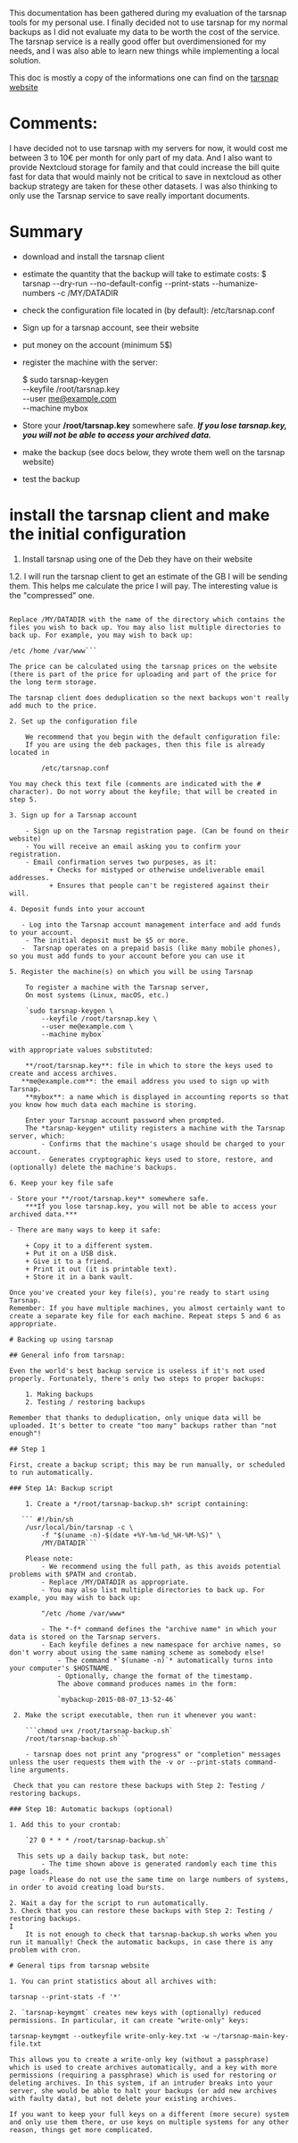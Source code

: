 This documentation has been gathered during my evaluation of the tarsnap tools for my personal use.
I finally decided not to use tarsnap for my normal backups as I did not evaluate my data to be worth the cost of the service.
The tarsnap service is a really good offer but overdimensioned for my needs, and I was also able to learn new things while implementing a local solution.

This doc is mostly a copy of the informations one can find on the [tarsnap website](https://www.tarsnap.com/) 

# Comments:

I have decided not to use tarsnap with my servers for now, it would cost me between 3 to 10€ per month for only part of my data. And I also want to provide Nextcloud storage for family and that could increase the bill quite fast for data that would mainly not be critical to save in nextcloud as other backup strategy are taken for these other datasets. I was also thinking to only use the Tarsnap service to save really important documents.

# Summary 

- download and install the tarsnap client
- estimate the quantity that the backup will take to estimate costs:
    $ tarsnap --dry-run --no-default-config --print-stats --humanize-numbers -c /MY/DATADIR
- check the configuration file located in (by default): 
        /etc/tarsnap.conf
- Sign up for a tarsnap account, see their website 
- put money on the account (minimum 5$)
- register the machine with the server:

    $ sudo tarsnap-keygen \
    	--keyfile /root/tarsnap.key \
    	--user me@example.com \
    	--machine mybox

- Store your **/root/tarsnap.key** somewhere safe.
    ***If you lose tarsnap.key, you will not be able to access your archived data.***
- make the backup (see docs below, they wrote them well on the tarsnap website)
- test the backup

# install the tarsnap client and make the initial configuration

1. Install tarsnap using one of the Deb they have on their website

1.2. I will run the tarsnap client to get an estimate of the GB I will be sending them. This helps me calculate the price I will pay.
The interesting value is the "compressed" one.

```tarsnap --dry-run --no-default-config --print-stats --humanize-numbers -c /MY/DATADIR

Replace /MY/DATADIR with the name of the directory which contains the files you wish to back up. You may also list multiple directories to back up. For example, you may wish to back up:

/etc /home /var/www```

The price can be calculated using the tarsnap prices on the website (there is part of the price for uploading and part of the price for the long term storage.

The tarsnap client does deduplication so the next backups won't really add much to the price.

2. Set up the configuration file

    We recommend that you begin with the default configuration file:
    If you are using the deb packages, then this file is already located in

        /etc/tarsnap.conf

You may check this text file (comments are indicated with the # character). Do not worry about the keyfile; that will be created in step 5. 

3. Sign up for a Tarsnap account

    - Sign up on the Tarsnap registration page. (Can be found on their website)
    - You will receive an email asking you to confirm your registration.
    - Email confirmation serves two purposes, as it:
          + Checks for mistyped or otherwise undeliverable email addresses.
          + Ensures that people can't be registered against their will. 

4. Deposit funds into your account

   - Log into the Tarsnap account management interface and add funds to your account.
    - The initial deposit must be $5 or more.
   -  Tarsnap operates on a prepaid basis (like many mobile phones), so you must add funds to your account before you can use it

5. Register the machine(s) on which you will be using Tarsnap

    To register a machine with the Tarsnap server,
    On most systems (Linux, macOS, etc.)

    `sudo tarsnap-keygen \
    	--keyfile /root/tarsnap.key \
    	--user me@example.com \
    	--machine mybox`

with appropriate values substituted:

    **/root/tarsnap.key**: file in which to store the keys used to create and access archives.
   **me@example.com**: the email address you used to sign up with Tarsnap.
    **mybox**: a name which is displayed in accounting reports so that you know how much data each machine is storing.

    Enter your Tarsnap account password when prompted.
    The *tarsnap-keygen* utility registers a machine with the Tarsnap server, which:
        - Confirms that the machine's usage should be charged to your account.
        - Generates cryptographic keys used to store, restore, and (optionally) delete the machine's backups.

6. Keep your key file safe

- Store your **/root/tarsnap.key** somewhere safe.
    ***If you lose tarsnap.key, you will not be able to access your archived data.***

- There are many ways to keep it safe:

    + Copy it to a different system.
    + Put it on a USB disk.
    + Give it to a friend.
    + Print it out (it is printable text).
    + Store it in a bank vault.

Once you've created your key file(s), you're ready to start using Tarsnap.
Remember: If you have multiple machines, you almost certainly want to create a separate key file for each machine. Repeat steps 5 and 6 as appropriate. 

# Backing up using tarsnap

## General info from tarsnap:

Even the world's best backup service is useless if it's not used properly. Fortunately, there's only two steps to proper backups:

    1. Making backups
    2. Testing / restoring backups

Remember that thanks to deduplication, only unique data will be uploaded. It's better to create "too many" backups rather than "not enough"! 

## Step 1

First, create a backup script; this may be run manually, or scheduled to run automatically.

### Step 1A: Backup script

    1. Create a */root/tarsnap-backup.sh* script containing:

   ``` #!/bin/sh
    /usr/local/bin/tarsnap -c \
    	-f "$(uname -n)-$(date +%Y-%m-%d_%H-%M-%S)" \
    	/MY/DATADIR```

    Please note:
        - We recommend using the full path, as this avoids potential problems with $PATH and crontab.
        - Replace /MY/DATADIR as appropriate.
        - You may also list multiple directories to back up. For example, you may wish to back up:

        "/etc /home /var/www*

        - The *-f* command defines the "archive name" in which your data is stored on the Tarsnap servers.
        - Each keyfile defines a new namespace for archive names, so don't worry about using the same naming scheme as somebody else!
            - The command *`$(uname -n)`* automatically turns into your computer's $HOSTNAME.
            - Optionally, change the format of the timestamp.
            The above command produces names in the form:

            `mybackup-2015-08-07_13-52-46`

 2. Make the script executable, then run it whenever you want:

    ```chmod u+x /root/tarsnap-backup.sh`
    /root/tarsnap-backup.sh```

    - tarsnap does not print any "progress" or "completion" messages unless the user requests them with the -v or --print-stats command-line arguments.

 Check that you can restore these backups with Step 2: Testing / restoring backups. 

### Step 1B: Automatic backups (optional)

1. Add this to your crontab:

    `27 0 * * * /root/tarsnap-backup.sh`

  This sets up a daily backup task, but note:
        - The time shown above is generated randomly each time this page loads.
        - Please do not use the same time on large numbers of systems, in order to avoid creating load bursts.

2. Wait a day for the script to run automatically.
3. Check that you can restore these backups with Step 2: Testing / restoring backups.
I
    It is not enough to check that tarsnap-backup.sh works when you run it manually! Check the automatic backups, in case there is any problem with cron. 

# General tips from tarsnap website

1. You can print statistics about all archives with:

tarsnap --print-stats -f '*'

2. `tarsnap-keymgmt` creates new keys with (optionally) reduced permissions. In particular, it can create "write-only" keys:

tarsnap-keymgmt --outkeyfile write-only-key.txt -w ~/tarsnap-main-key-file.txt

This allows you to create a write-only key (without a passphrase) which is used to create archives automatically, and a key with more permissions (requiring a passphrase) which is used for restoring or deleting archives. In this system, if an intruder breaks into your server, she would be able to halt your backups (or add new archives with faulty data), but not delete your existing archives.

If you want to keep your full keys on a different (more secure) system and only use them there, or use keys on multiple systems for any other reason, things get more complicated.

